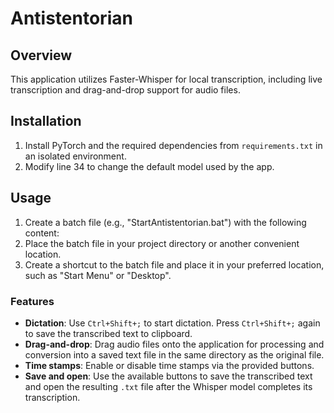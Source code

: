 # Antistentorian

## Overview

This application utilizes Faster-Whisper for local transcription, including live transcription and drag-and-drop support for audio files.

## Installation

1. Install PyTorch and the required dependencies from `requirements.txt` in an isolated environment.
2. Modify line 34 to change the default model used by the app.

## Usage

1. Create a batch file (e.g., "StartAntistentorian.bat") with the following content:
2. Place the batch file in your project directory or another convenient location.
3. Create a shortcut to the batch file and place it in your preferred location, such as "Start Menu" or "Desktop".

### Features

- **Dictation**: Use `Ctrl+Shift+;` to start dictation. Press `Ctrl+Shift+;` again to save the transcribed text to clipboard.
- **Drag-and-drop**: Drag audio files onto the application for processing and conversion into a saved text file in the same directory as the original file.
- **Time stamps**: Enable or disable time stamps via the provided buttons.
- **Save and open**: Use the available buttons to save the transcribed text and open the resulting `.txt` file after the Whisper model completes its transcription.
